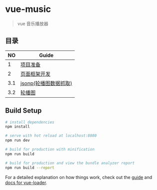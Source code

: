 # vue-music

> vue 音乐播放器


## 目录


NO| Guide |
---| --- | 
 1 |  [项目准备](./notes/1.1_intro.md)  |
 2 | [页面框架开发](./notes/2.1_skeleton.md) |
 3.1 | [jsonp(轮播图数据抓取)](./notes/3.1_jsonp.md) |
 3.2 | [轮播图](./notes/3.2_lunbo.md)|





## Build Setup

``` bash
# install dependencies
npm install

# serve with hot reload at localhost:8080
npm run dev

# build for production with minification
npm run build

# build for production and view the bundle analyzer report
npm run build --report
```

For a detailed explanation on how things work, check out the [guide](http://vuejs-templates.github.io/webpack/) and [docs for vue-loader](http://vuejs.github.io/vue-loader).
